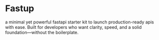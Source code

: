 # Fastup

a minimal yet powerful fastapi starter kit to launch production-ready apis with ease.
Built for developers who want clarity, speed, and a solid foundation—without the boilerplate.
